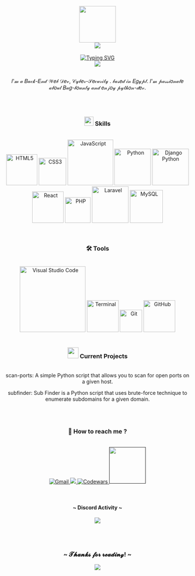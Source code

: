 
<div id="header" align="center">
  <img src="https://media.tenor.com/Dhdb4kV9OI0AAAAC/purple-pfp.gif" width="100"/>
</div>

<div align="center">
<img src="https://komarev.com/ghpvc/?username=justzeiad&&style=flat-square" align="center" />
</div>
<br>
<div align="center">
<a href="https://git.io/typing-svg"><img src="https://readme-typing-svg.demolab.com?font=Fira+Code&weight=200&size=25&duration=5006&pause=1000&color=0F520C&width=310&height=45&lines=->+Hi+There,+I'm+Ziad+." alt="Typing SVG" /></a>
</div>
<div align="center"><a href='https://www.codewars.com/users/justzeiad' target='_blank'><img src='https://www.codewars.com/users/justzeiad/badges/micro'></a></div><br>
<p align="center">𝐼'𝓂 𝒶 𝐵𝒶𝒸𝓀-𝐸𝓃𝒹 𝒲𝑒𝒷 𝒟𝑒𝓋, 𝒞𝓎𝒷𝑒𝓇-𝒮𝑒𝒸𝓊𝓇𝒾𝓉𝓎 . 𝒷𝒶𝓈𝑒𝒹 𝒾𝓃 𝐸𝑔𝓎𝓅𝓉. 𝐼'𝓂 𝓅𝒶𝓈𝓈𝒾𝑜𝓃𝒶𝓉𝑒 𝒶𝒷𝑜𝓊𝓉 𝐵𝓊𝑔-𝒷𝑜𝓊𝓃𝓉𝓎 𝒶𝓃𝒹 𝑒𝓃𝒿𝑜𝓎 𝓅𝓎𝓉𝒽𝑜𝓃-𝒹𝑒𝓋.</p>


<br>

#

<h3 align="center">
  <img src="https://media.tenor.com/0ghUrN_7LjgAAAAi/laptop-computer-objects.gif" width="25px" height="25px">
  Skills
</h3>
<br>
<div align="center">
  <img alt="HTML5" width="85px" src="https://img.shields.io/badge/HTML5-E34F26?style=for-the-badge&logo=html5&logoColor=white" />
  <img alt="CSS3" width="75px" src="https://img.shields.io/badge/CSS3-1572B6?style=for-the-badge&logo=css3&logoColor=white" />
  <img alt="JavaScript" width="125px" src="https://img.shields.io/badge/JavaScript-F7DF1E?style=for-the-badge&logo=javascript&logoColor=black" />
  <img alt="Python" width="100px" src="https://img.shields.io/badge/Python-3776AB?style=for-the-badge&logo=python&logoColor=white"/>
  <img alt="Django Python" width="100px" src="https://img.shields.io/badge/Django-0C4B33?style=for-the-badge&logo=django&logoColor=white">
  <img alt="React" width="86px" src="https://img.shields.io/badge/React-20232A?style=for-the-badge&logo=react&logoColor=61DAFB" />
  <img alt="PHP" width="70px" src="https://img.shields.io/badge/PHP-777BB4?style=for-the-badge&logo=php&logoColor=white" />
  <img alt="Laravel" width="100px" src="https://img.shields.io/badge/Laravel-FF2D20?style=for-the-badge&logo=laravel&logoColor=white"/>
  <img alt="MySQL" width="90px" src="https://img.shields.io/badge/MySQL-00000F?style=for-the-badge&logo=mysql&logoColor=white"/>
</div>

<br/>

#

<h3 align="center">
  🛠️ Tools
</h3>

<br/>

<div align="center">
  <img alt="Visual Studio Code" width="180px" src="https://img.shields.io/badge/Visual_Studio_Code-0078D4?style=for-the-badge&logo=visual%20studio%20code&logoColor=white" />
  <img alt="Terminal" width="87px" src="https://img.shields.io/badge/Terminal-100000?style=for-the-badge" />
  <img alt="Git" width="61px" src="https://img.shields.io/badge/Git-F05032?style=for-the-badge&logo=git&logoColor=white" />
  <img alt="GitHub" width="87px" src="https://img.shields.io/badge/GitHub-100000?style=for-the-badge&logo=github&logoColor=white" />
</div>

#

<div align="center">

<h3 align="center">
  <img src="https://media.tenor.com/4SwrCQhVuOEAAAAj/future-glasses.gif" width="30px" height="30px">
  Current Projects
</h3>
<br/>
 scan-ports: A simple Python script that allows you to scan for open ports on a given host.

 subfinder: Sub Finder is a Python script that uses brute-force technique to enumerate subdomains for a given domain.

</div>

<br/>

#

<h3 align="center">
  💬 How to reach me ?
</h3>

<br/>

<div align="center">
<a href="mailto:justzeiad@gmail.com">
<img alt="Gmail" src="https://img.shields.io/badge/Gmail-D14836?style=for-the-badge&logo=gmail&logoColor=white" />
</a>
<a href="https://discordapp.com/users/950415104669806702">
<img src="https://img.shields.io/badge/Discord-7289DA?style=for-the-badge&logo=discord&logoColor=white" />
</a>
<a href="www.codewars.com/users/justzeiad">
<img alt="Codewars" src="https://img.shields.io/badge/Codewars-AD2C27?style=for-the-badge&logo=codewars&logoColor=white"/>
</a>
<a href="">
<img width="100px" src="https://img.shields.io/badge/dev.to-0A0A0A?style=for-the-badge&logo=devdotto&logoColor=white">
</a>

<br/>
<br/>
<br/>


<div align="center">
  <h4 align="center">~ Discord Activity ~<h4>
    
<a href="https://discord.com/users/950415104669806702" >
   <img src="https://lanyard.kyrie25.me/api/950415104669806702?waveColor=04061c&waveSpotifyColor=32325c&gradient=7E37F9-B48EF7-E568C4"  />
</a>
</div>
<br>

#    

<div align="center">
  <h3 align="center">~ 𝓣𝓱𝓪𝓷𝓴𝓼 𝓯𝓸𝓻 𝓻𝓮𝓪𝓭𝓲𝓷𝓰! ~</h3>
  <img src="https://media.tenor.com/541QnIh426kAAAAC/boy-eyes.gif">
  
</div>
